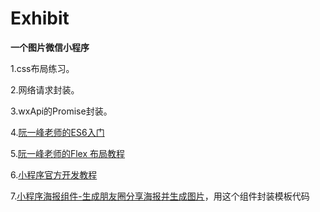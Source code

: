 # Exhibit

**一个图片微信小程序**

 1.css布局练习。
 
 2.网络请求封装。
 
 3.wxApi的Promise封装。
 
 4.[阮一峰老师的ES6入门](http://es6.ruanyifeng.com/#README)

 5.[阮一峰老师的Flex 布局教程](http://www.ruanyifeng.com/blog/2015/07/flex-grammar.html)
 
 6.[小程序官方开发教程](https://developers.weixin.qq.com/ebook?action=get_post_info&token=935589521&volumn=1&lang=zh_CN&book=miniprogram&docid=0008aeea9a8978ab0086a685851c0a)

 7.[小程序海报组件-生成朋友圈分享海报并生成图片](https://github.com/jasondu/wxa-plugin-canvas)，用这个组件封装模板代码